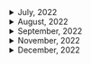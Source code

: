 <details>
<summary>July, 2022</summary>

1. [Git rebase tutorial. Rebase vs Merge](https://youtu.be/kMvLn8WcAII)
1. [Git cherry pick tutorial. How to use git cherry-pick.](https://youtu.be/wIY824wWpu4)
1. [5 Reasons to IMMEDIATELY Turn On ESLint in VS Code](https://www.youtube.com/watch?v=KCHg9f2B1I8)
1. [Git stash tutorial. How to save changes for later in git.](https://youtu.be/-aPoRU5W8lA)
1. [Codestream for Jira](https://youtu.be/TARSYusG8oc)
1. [Codestream for Bitbucket](https://youtu.be/_fC_Gh9zWGQ)
1. [How to use Prettier in VS Code - Code Formatting](https://youtu.be/__eiQumLOEo)
1. [ESLint Quickstart - find errors automatically](https://youtu.be/qhuFviJn-es)
1. [Git Tutorial - Git Hooks Crash Course](https://youtu.be/egfuwOe8nXc)

</details>

<details>
<summary>August, 2022</summary>

1. [How to resolve merge conflicts in Git](https://youtu.be/xNVM5UxlFSA)

</details>

<details>
<summary>September, 2022</summary>

1. [Using ZenHub: Roadmaps](https://youtu.be/Yb_RFA74_GY)
1. [Using ZenHub: ZenHub Sprints - Automated GitHub Sprint Planning](https://youtu.be/RYcM_5GpW80)
1. [Dependabot on github](https://youtu.be/TnBEVPUsuAw)
1. [18. Git for beginners. Tags in Git. How to use Git tags?](https://youtu.be/vSsypsDRiMU)
1. [What's Tango?](https://youtu.be/ilOG2PtUWJM)

</details>

<details>
<summary>November, 2022</summary>

1. [Forking a GitHub Repository and Using Pull Requests](https://drupal.gatech.edu/handbook/using-pull-requests-forks)
1. [What is the difference between GitHub and gist?](https://stackoverflow.com/questions/6767518/what-is-the-difference-between-github-and-gist)
1. [AUTOMATED Release Notes - GitHub Checkout](https://youtu.be/88FWrfHCIqo)
1. [Find issue and pull request assignees faster with type ahead search - GitHub Checkout](https://youtu.be/e2Xbt0u2sLw)
1. [Automatically merging a pull request - GitHub Checkout](https://youtu.be/G_TP-2cRypU)
1. [How to use Github Release Version Number in Github Action](https://stackoverflow.com/questions/59518658/how-to-use-github-release-version-number-in-github-action)
1. [Github actions: Contexts](https://docs.github.com/en/actions/learn-github-actions/contexts)

</details>

<details>
<summary>December, 2022</summary>

1. [LF와 CRLF의 차이 (Feat. Prettier)](https://velog.io/@jakeseo_me/LF%EC%99%80-CRLF%EC%9D%98-%EC%B0%A8%EC%9D%B4-Feat.-Prettier)
1. [Github docs: Adding a workflow status badge](https://docs.github.com/en/actions/monitoring-and-troubleshooting-workflows/adding-a-workflow-status-badge#using-the-workflow-file-name)
1. [Git 의 서브모듈(Submodule)](https://sgc109.github.io/2020/07/16/git-submodule/)

</details>
